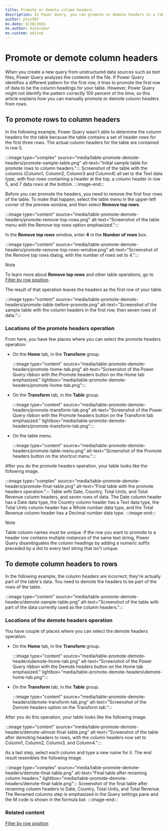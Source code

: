 ```yaml
---
title: Promote or demote column headers
description: In Power Query, you can promote or demote headers in a table. This article demonstrates how to do these operations. 
author: ptyx507
ms.date: 8/28/2024
ms.author: miescobar
ms.custom: edited
---
```


# Promote or demote column headers

When you create a new query from unstructured data sources such as text files, Power Query analyzes the contents of the file. If Power Query identifies a different pattern for the first row, it tries to promote the first row of data to be the column headings for your table. However, Power Query might not identify the pattern correctly 100&nbsp;percent of the time, so this article explains how you can manually promote or demote column headers from rows.

## To promote rows to column headers

In the following example, Power Query wasn't able to determine the column headers for the table because the table contains a set of header rows for the first three rows. The actual column headers for the table are contained in row 5.

:::image type="complex" source="media/table-promote-demote-headers/promote-sample-table.png" alt-text="Initial sample table for promote rows to column headers.":::
   Screenshot of the table with the columns (Column1, Column2, Column3 and Column4) all set to the Text data type, with four rows containing a header at the top, a column header in row 5, and 7 data rows at the bottom.
:::image-end:::

Before you can promote the headers, you need to remove the first four rows of the table. To make that happen, select the table menu in the upper-left corner of the preview window, and then select **Remove top rows**.

:::image type="content" source="media/table-promote-demote-headers/promote-remove-top-rows.png" alt-text="Screenshot of the table menu with the Remove top rows option emphasized.":::

In the **Remove top rows** window, enter **4** in the **Number of rows** box.

:::image type="content" source="media/table-promote-demote-headers/promote-remove-top-rows-window.png" alt-text="Screenshot of the Remove top rows dialog, with the number of rows set to 4.":::

> [!NOTE]
> To learn more about **Remove top rows** and other table operations, go to [Filter by row position](filter-row-position.md).

The result of that operation leaves the headers as the first row of your table.

:::image type="content" source="media/table-promote-demote-headers/promote-table-before-promote.png" alt-text="Screenshot of the sample table with the column headers in the first row, then seven rows of data.":::

### Locations of the promote headers operation

From here, you have few places where you can select the promote headers operation:

* On the **Home** tab, in the **Transform** group.

   :::image type="content" source="media/table-promote-demote-headers/promote-home-tab.png" alt-text="Screenshot of the Power Query ribbon with the Promote headers button on the Home tab emphasized." lightbox="media/table-promote-demote-headers/promote-home-tab.png":::

* On the **Transform** tab, in the **Table** group.

   :::image type="content" source="media/table-promote-demote-headers/promote-transform-tab.png" alt-text="Screenshot of the Power Query ribbon with the Promote headers button on the Transform tab emphasized." lightbox="media/table-promote-demote-headers/promote-transform-tab.png":::

* On the table menu.

   :::image type="content" source="media/table-promote-demote-headers/promote-table-menu.png" alt-text="Screenshot of the Promote headers button on the shortcut menu.":::

After you do the promote headers operation, your table looks like the following image.

:::image type="complex" source="media/table-promote-demote-headers/promote-final-table.png" alt-text="Final table with the promote headers operation.":::
   Table with Date, Country, Total Units, and Total Revenue column headers, and seven rows of data. The Date column header has a Date data type, the Country column header has a Text data type, the Total Units column header has a Whole number data type, and the Total Revenue column header has a Decimal number data type.
:::image-end:::

> [!NOTE]
> Table column names must be unique. If the row you want to promote to a header row contains multiple instances of the same text string, Power Query disambiguates the column headings by adding a numeric suffix preceded by a dot to every text string that isn't unique.

## To demote column headers to rows

In the following example, the column headers are incorrect; they're actually part of the table's data. You need to demote the headers to be part of the rows of the table.

:::image type="content" source="media/table-promote-demote-headers/demote-sample-table.png" alt-text="Screenshot of the table with part of the data currently used as the column headers.":::

### Locations of the demote headers operation

You have couple of places where you can select the demote headers operation:

* On the **Home** tab, in the **Transform** group.

  :::image type="content" source="media/table-promote-demote-headers\demote-home-tab.png" alt-text="Screenshot of the Power Query ribbon with the Demote headers button on the Home tab emphasized." lightbox="media/table-promote-demote-headers\demote-home-tab.png":::

* On the **Transform** tab, in the **Table** group.

   :::image type="content" source="media/table-promote-demote-headers/demote-transform-tab.png" alt-text="Screenshot of the Demote headers option on the Transform tab.":::

After you do this operation, your table looks like the following image.

:::image type="content" source="media/table-promote-demote-headers/demote-almost-final-table.png" alt-text="Screenshot of the table after demoting headers to rows, with the column headers now set to Column1, Column2, Column3, and Column4.":::

As a last step, select each column and type a new name for it. The end result resembles the following image.

:::image type="complex" source="media/table-promote-demote-headers/demote-final-table.png" alt-text="Final table after renaming column headers." lightbox="media/table-promote-demote-headers/demote-final-table.png":::
   Screenshot of the final table after renaming column headers to Date, Country, Total Units, and Total Revenue. The Renamed columns step is emphasized in the Query settings pane and the M code is shown in the formula bar.
:::image-end:::

### Related content

[Filter by row position](filter-row-position.md)
